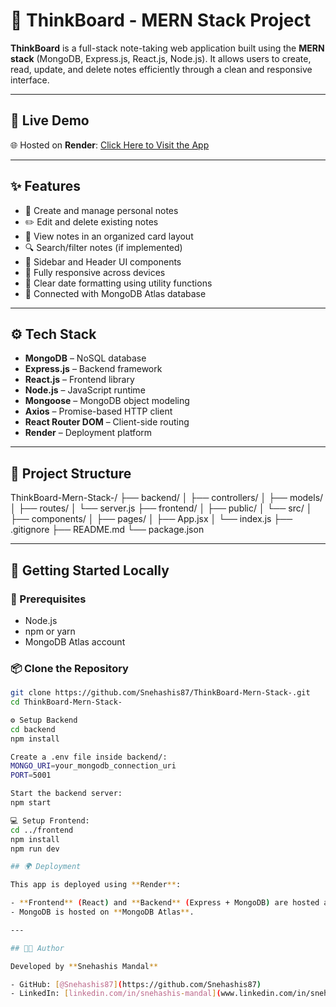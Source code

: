 # 🧠 ThinkBoard - MERN Stack Project

**ThinkBoard** is a full-stack note-taking web application built using the **MERN stack** (MongoDB, Express.js, React.js, Node.js). It allows users to create, read, update, and delete notes efficiently through a clean and responsive interface.

---

## 🔗 Live Demo

🌐 Hosted on **Render**: [Click Here to Visit the App](https://thinkboard-mern-stack-10tz.onrender.com)

---

## ✨ Features

- 📝 Create and manage personal notes
- ✏️ Edit and delete existing notes
- 📄 View notes in an organized card layout
- 🔍 Search/filter notes (if implemented)
- 🧭 Sidebar and Header UI components
- 📱 Fully responsive across devices
- 💬 Clear date formatting using utility functions
- 🔌 Connected with MongoDB Atlas database

---

## ⚙️ Tech Stack

- **MongoDB** – NoSQL database
- **Express.js** – Backend framework
- **React.js** – Frontend library
- **Node.js** – JavaScript runtime
- **Mongoose** – MongoDB object modeling
- **Axios** – Promise-based HTTP client
- **React Router DOM** – Client-side routing
- **Render** – Deployment platform

---

## 📁 Project Structure

ThinkBoard-Mern-Stack-/
├── backend/
│ ├── controllers/
│ ├── models/
│ ├── routes/
│ └── server.js
├── frontend/
│ ├── public/
│ └── src/
│ ├── components/
│ ├── pages/
│ ├── App.jsx
│ └── index.js
├── .gitignore
├── README.md
└── package.json


---

## 🚀 Getting Started Locally

### 🔧 Prerequisites

- Node.js
- npm or yarn
- MongoDB Atlas account

### 📦 Clone the Repository

```bash
git clone https://github.com/Snehashis87/ThinkBoard-Mern-Stack-.git
cd ThinkBoard-Mern-Stack-

⚙️ Setup Backend
cd backend
npm install

Create a .env file inside backend/:
MONGO_URI=your_mongodb_connection_uri
PORT=5001

Start the backend server:
npm start

💻 Setup Frontend:
cd ../frontend
npm install
npm run dev

## 🌍 Deployment

This app is deployed using **Render**:

- **Frontend** (React) and **Backend** (Express + MongoDB) are hosted as separate services.
- MongoDB is hosted on **MongoDB Atlas**.

---

## 👨‍💻 Author

Developed by **Snehashis Mandal**

- GitHub: [@Snehashis87](https://github.com/Snehashis87)
- LinkedIn: [linkedin.com/in/snehashis-mandal](www.linkedin.com/in/snehashis-mandal-796640284)








